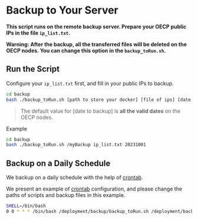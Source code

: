 # Backup to Your Server

**This script runs on the remote backup server. Prepare your OECP public IPs in the file `ip_list.txt`.**

**Warning: After the backup, all the transferred files will be deleted on the OECP nodes. You can change this option in the `backup_toRun.sh`.**

## Run the Script

Configure your `ip_list.txt` first, and fill in your public IPs to backup.


```bash
cd backup
bash ./backup_toRun.sh [path to store your docker] [file of ips] [date to backup]
```
> The default value for [date to backup] is **all the valid dates** on the OECP nodes.

Example
```bash
cd backup
bash ./backup_toRun.sh /myBackup ip_list.txt 20231001
```

## Backup on a Daily Schedule

We backup on a daily schedule with the help of [crontab](https://www.man7.org/linux/man-pages/man1/crontab.1.html).

We present an example of [crontab](https://www.man7.org/linux/man-pages/man1/crontab.1.html) configuration, and please change the paths of scripts and backup files in this example.
```bash
SHELL=/bin/bash
0 0 * * * /bin/bash /deployment/backup/backup_toRun.sh /deployment/backup/ip_list.txt $(date -d -1day +"%Y%m%d") >> /myBackup/logs
```
